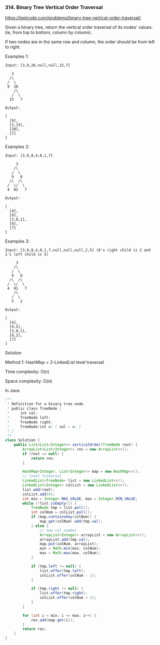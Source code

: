 ### 314. Binary Tree Vertical Order Traversal

https://leetcode.com/problems/binary-tree-vertical-order-traversal/

Given a binary tree, return the vertical order traversal of its nodes' values. (ie, from top to bottom, column by column).

If two nodes are in the same row and column, the order should be from left to right.

Examples 1:
```
Input: [3,9,20,null,null,15,7]

   3
  /\
 /  \
 9  20
    /\
   /  \
  15   7 

Output:

[
  [9],
  [3,15],
  [20],
  [7]
]
```
Examples 2:
```
Input: [3,9,8,4,0,1,7]

     3
    /\
   /  \
   9   8
  /\  /\
 /  \/  \
 4  01   7 

Output:

[
  [4],
  [9],
  [3,0,1],
  [8],
  [7]
]
```
Examples 3:
```
Input: [3,9,8,4,0,1,7,null,null,null,2,5] (0's right child is 2 and 1's left child is 5)

     3
    /\
   /  \
   9   8
  /\  /\
 /  \/  \
 4  01   7
    /\
   /  \
   5   2

Output:

[
  [4],
  [9,5],
  [3,0,1],
  [8,2],
  [7]
]
```

Solution

Method 1: HashMap + 2-LinkedList level traversal

Time complexity: O(n)

Space complexity: O(n)

In Java
```java
/**
 * Definition for a binary tree node.
 * public class TreeNode {
 *     int val; 
 *     TreeNode left;
 *     TreeNode right;
 *     TreeNode(int x) { val = x; } 
 * }
 */
class Solution {
    public List<List<Integer>> verticalOrder(TreeNode root) {
        ArrayList<List<Integer>> res = new ArrayList<>();
        if (root == null) {
            return res;
        }

        HashMap<Integer, List<Integer>> map = new HashMap<>();
        // level traversal
        LinkedList<TreeNode> list = new LinkedList<>();
        LinkedList<Integer> colList = new LinkedList<>();
        list.add(root);
        colList.add(0);
        int min = Integer.MAX_VALUE, max = Integer.MIN_VALUE;
        while (!list.isEmpty()) {
            TreeNode tmp = list.poll();
            int colNum = colList.poll();
            if (map.containsKey(colNum)) {
                map.get(colNum).add(tmp.val);
            } else {
                // new col number
                ArrayList<Integer> arrayList = new ArrayList<>();
                arrayList.add(tmp.val);
                map.put(colNum, arrayList);
                min = Math.min(min, colNum);
                max = Math.max(max, colNum);
            }

            if (tmp.left != null) {
                list.offer(tmp.left);
                colList.offer(colNum - 1);
            }

            if (tmp.right != null) {
                list.offer(tmp.right);
                colList.offer(colNum + 1);
            }
        }

        for (int i = min; i <= max; i++) {
            res.add(map.get(i));
        }
        return res;
    }
}
```